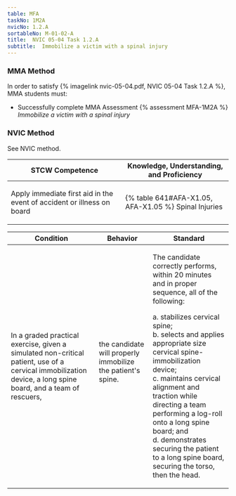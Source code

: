 ```yaml
---
table: MFA
taskNo: 1M2A
nvicNo: 1.2.A 
sortableNo: M-01-02-A
title:  NVIC 05-04 Task 1.2.A
subtitle:  Immobilize a victim with a spinal injury
---
```



### MMA Method

In order to satisfy  {% imagelink nvic-05-04.pdf, NVIC 05-04 Task 1.2.A %}, MMA students must:

* Successfully complete MMA Assessment {% assessment MFA-1M2A %} *Immobilize a victim with a spinal injury*


### NVIC Method

<a onclick="togglevisibility('nvic_methods')" >See NVIC method.</a>

<div id='nvic_methods' class='hide'>

<table>
<thead>
<tr>
<th class='forty'> STCW Competence </th>
<th class='sixty'> Knowledge, Understanding, and Proficiency </th>
</tr>
</thead>




<tbody>
<tr><td markdown='1'>

Apply immediate first aid in the event of accident or illness on board

</td><td markdown='1'>

{% table 641#AFA-X1.05, AFA-X1.05 %} Spinal Injuries

</td></tr>


</tbody>
</table>


<table>
<thead>
<tr><th class='twenty'>  Condition </th><th class='twenty'> Behavior </th><th  class='sixty'>Standard </th></tr>
</thead>
<tbody >



<tr><td markdown='1'>

In a graded practical exercise, given a simulated non-critical patient, use of a cervical immobilization device, a long spine board, and a team of  rescuers,

</td><td markdown='1'>

the candidate will properly immobilize the patient's spine.

<br>

<div class="tooltip" markdown='1'>



</div>


</td><td markdown='1'>

The candidate correctly performs, within 20 minutes and in proper sequence, all of the following:

a. stabilizes cervical spine;  
b. selects and applies appropriate size cervical spine-immobilization device;  
c. maintains cervical alignment and traction while directing a team performing a log-roll onto a long spine board; and  
d. demonstrates securing the patient to a long spine board, securing the torso, then the head.

</td></tr>
</tbody>
</table>
</div>
